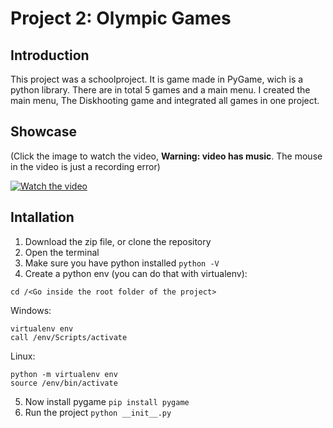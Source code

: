 # Project 2: Olympic Games

## Introduction

This project was a schoolproject. It is game made in PyGame, wich is a python library. There are in total 5 games and a main menu. I created the main menu, The Diskhooting game and integrated all games in one project.

## Showcase

(Click the image to watch the video, **Warning: video has music**. The mouse in the video is just a recording error)

[![Watch the video](https://oguzcankarakoc.github.io/storage/project2-olympic-games/olympic-games.jpg)](https://oguzcankarakoc.github.io/storage/project2-olympic-games/showcase.mp4)

## Intallation

1. Download the zip file, or clone the repository
2. Open the terminal
3. Make sure you have python installed `python -V`
4. Create a python env (you can do that with virtualenv):
```
cd /<Go inside the root folder of the project>
```
Windows: 
```
virtualenv env
call /env/Scripts/activate
```
Linux: 
```
python -m virtualenv env
source /env/bin/activate
```
5. Now install pygame `pip install pygame`
6. Run the project `python __init__.py`
